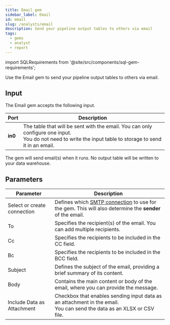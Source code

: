 ```yaml
---
title: Email gem
sidebar_label: Email
id: email
slug: /analysts/email
description: Send your pipeline output tables to others via email
tags:
  - gems
  - analyst
  - report
---
```


import SQLRequirements from '@site/src/components/sql-gem-requirements';

<SQLRequirements
  execution_engine="Prophecy Automate"
  sql_package_name=""
  sql_package_version=""
/>

Use the Email gem to send your pipeline output tables to others via email.

## Input

The Email gem accepts the following input.

| Port    | Description                                                                                                                                                    |
| ------- | -------------------------------------------------------------------------------------------------------------------------------------------------------------- |
| **in0** | The table that will be sent with the email. You can only configure one input. <br/>You do not need to write the input table to storage to send it in an email. |

The gem will send email(s) when it runs. No output table will be written to your data warehouse.

## Parameters

| Parameter                   | Description                                                                                                                                               |
| --------------------------- | --------------------------------------------------------------------------------------------------------------------------------------------------------- |
| Select or create connection | Defines which [SMTP connection](docs/core/prophecy-fabrics/connections/smtp.md) to use for the gem. This will also determine the **sender** of the email. |
| To                          | Specifies the recipient(s) of the email. You can add multiple recipients.                                                                                 |
| Cc                          | Specifies the recipients to be included in the CC field.                                                                                                  |
| Bc                          | Specifies the recipients to be included in the BCC field.                                                                                                 |
| Subject                     | Defines the subject of the email, providing a brief summary of its content.                                                                               |
| Body                        | Contains the main content or body of the email, where you can provide the message.                                                                        |
| Include Data as Attachment  | Checkbox that enables sending input data as an attachment in the email. <br/>You can send the data as an XLSX or CSV file.                                |

